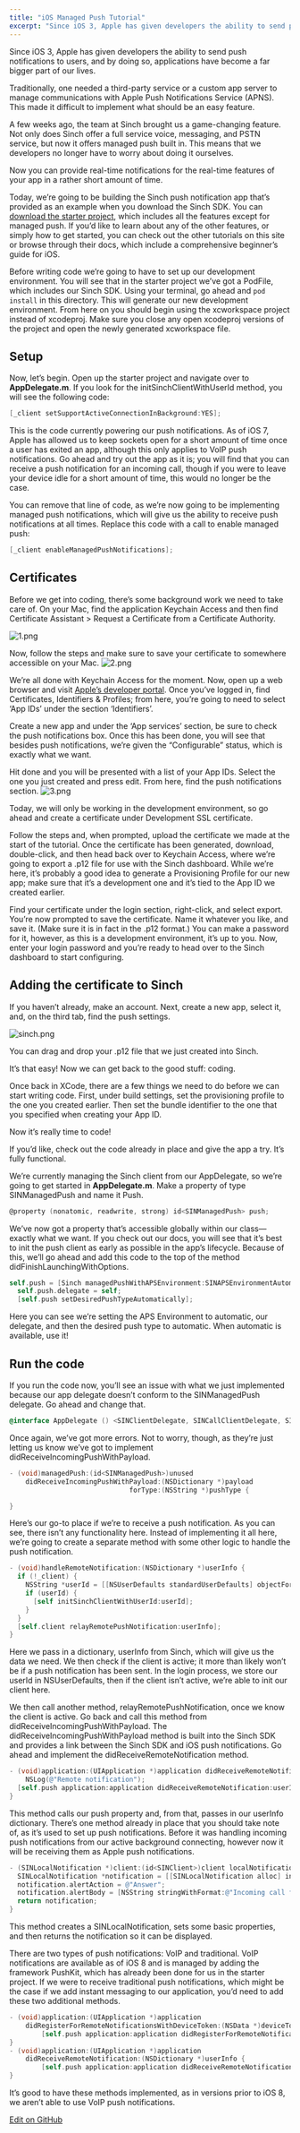 ```yaml
---
title: "iOS Managed Push Tutorial"
excerpt: "Since iOS 3, Apple has given developers the ability to send push notifications to users, and by doing so, applications have become a far bigger part of our lives. In this tutorial we are going to build a Sinch push notifications app."
---
```

Since iOS 3, Apple has given developers the ability to send push notifications to users, and by doing so, applications have become a far bigger part of our lives.

Traditionally, one needed a third-party service or a custom app server to manage communications with Apple Push Notifications Service (APNS). This made it difficult to implement what should be an easy feature.

A few weeks ago, the team at Sinch brought us a game-changing feature. Not only does Sinch offer a full service voice, messaging, and PSTN service, but now it offers managed push built in. This means that we developers no longer have to worry about doing it ourselves.

Now you can provide real-time notifications for the real-time features of your app in a rather short amount of time.

Today, we’re going to be building the Sinch push notification app that’s provided as an example when you download the Sinch SDK. You can [download the starter project](https://github.com/sinch/ios-managed-push-tutorial), which includes all the features except for managed push. If you’d like to learn about any of the other features, or simply how to get started, you can check out the other tutorials on this site or browse through their docs, which include a comprehensive beginner’s guide for iOS.

Before writing code we’re going to have to set up our development environment. You will see that in the starter project we’ve got a PodFile, which includes our Sinch SDK. Using your terminal, go ahead and `pod install` in this directory. This will generate our new development environment. From here on you should begin using the xcworkspace project instead of xcodeproj. Make sure you close any open xcodeproj versions of the project and open the newly generated xcworkspace file.

## Setup

Now, let’s begin. Open up the starter project and navigate over to **AppDelegate.m**. If you look for the initSinchClientWithUserId method, you will see the following code:

```objectivec
[_client setSupportActiveConnectionInBackground:YES];
```

This is the code currently powering our push notifications. As of iOS 7, Apple has allowed us to keep sockets open for a short amount of time once a user has exited an app, although this only applies to VoIP push notifications. Go ahead and try out the app as it is; you will find that you can receive a push notification for an incoming call, though if you were to leave your device idle for a short amount of time, this would no longer be the case.

You can remove that line of code, as we’re now going to be implementing managed push notifications, which will give us the ability to receive push notifications at all times. Replace this code with a call to enable managed push:

```objectivec
[_client enableManagedPushNotifications];
```

## Certificates

Before we get into coding, there’s some background work we need to take care of. On your Mac, find the application Keychain Access and then find Certificate Assistant \> Request a Certificate from a Certificate Authority.

![1.png](images/dcaed7c-1.png)

Now, follow the steps and make sure to save your certificate to somewhere accessible on your Mac.
![2.png](images/7d08252-2.png)

We’re all done with Keychain Access for the moment. Now, open up a web browser and visit [Apple’s developer portal](https://developer.apple.com/). Once you’ve logged in, find Certificates, Identifiers & Profiles; from here, you’re going to need to select ‘App IDs’ under the section ‘Identifiers’.

Create a new app and under the ‘App services’ section, be sure to check the push notifications box. Once this has been done, you will see that besides push notifications, we’re given the “Configurable” status, which is exactly what we want.

Hit done and you will be presented with a list of your App IDs. Select the one you just created and press edit. From here, find the push notifications section.
![3.png](images/fb67e96-3.png)

Today, we will only be working in the development environment, so go ahead and create a certificate under Development SSL certificate.

Follow the steps and, when prompted, upload the certificate we made at the start of the tutorial. Once the certificate has been generated, download, double-click, and then head back over to Keychain Access, where we’re going to export a .p12 file for use with the Sinch dashboard. While we’re here, it’s probably a good idea to generate a Provisioning Profile for our new app; make sure that it’s a development one and it’s tied to the App ID we created earlier.

Find your certificate under the login section, right-click, and select export. You’re now prompted to save the certificate. Name it whatever you like, and save it. (Make sure it is in fact in the .p12 format.) You can make a password for it, however, as this is a development environment, it’s up to you. Now, enter your login password and you’re ready to head over to the Sinch dashboard to start configuring.

## Adding the certificate to Sinch

If you haven’t already, make an account. Next, create a new app, select it, and, on the third tab, find the push settings.

![sinch.png](images/41ce289-sinch.png)

You can drag and drop your .p12 file that we just created into Sinch.

It’s that easy\! Now we can get back to the good stuff: coding.

Once back in XCode, there are a few things we need to do before we can start writing code. First, under build settings, set the provisioning profile to the one you created earlier. Then set the bundle identifier to the one that you specified when creating your App ID.

Now it’s really time to code\!

If you’d like, check out the code already in place and give the app a try. It’s fully functional.

We’re currently managing the Sinch client from our AppDelegate, so we’re going to get started in **AppDelegate.m**. Make a property of type SINManagedPush and name it Push.

```objectivec
@property (nonatomic, readwrite, strong) id<SINManagedPush> push;
```

We’ve now got a property that’s accessible globally within our class—exactly what we want. If you check out our docs, you will see that it’s best to init the push client as early as possible in the app’s lifecycle. Because of this, we’ll go ahead and add this code to the top of the method didFinishLaunchingWithOptions.

```objectivec
self.push = [Sinch managedPushWithAPSEnvironment:SINAPSEnvironmentAutomatic];
  self.push.delegate = self;
  [self.push setDesiredPushTypeAutomatically];
```

Here you can see we’re setting the APS Environment to automatic, our delegate, and then the desired push type to automatic. When automatic is available, use it\!

## Run the code

If you run the code now, you’ll see an issue with what we just implemented because our app delegate doesn’t conform to the SINManagedPush delegate. Go ahead and change that.

```objectivec
@interface AppDelegate () <SINClientDelegate, SINCallClientDelegate, SINManagedPushDelegate>
```

Once again, we’ve got more errors. Not to worry, though, as they’re just letting us know we’ve got to implement didReceiveIncomingPushWithPayload.

```objectivec
- (void)managedPush:(id<SINManagedPush>)unused
    didReceiveIncomingPushWithPayload:(NSDictionary *)payload
                              forType:(NSString *)pushType {

}
```

Here’s our go-to place if we’re to receive a push notification. As you can see, there isn’t any functionality here. Instead of implementing it all here, we’re going to create a separate method with some other logic to handle the push notification.

```objectivec
- (void)handleRemoteNotification:(NSDictionary *)userInfo {
  if (!_client) {
    NSString *userId = [[NSUserDefaults standardUserDefaults] objectForKey:@"userId"];
    if (userId) {
      [self initSinchClientWithUserId:userId];
    }
  }
  [self.client relayRemotePushNotification:userInfo];
}
```

Here we pass in a dictionary, userInfo from Sinch, which will give us the data we need. We then check if the client is active; it more than likely won’t be if a push notification has been sent. In the login process, we store our userId in NSUserDefaults, then if the client isn’t active, we’re able to init our client here.

We then call another method, relayRemotePushNotification, once we know the client is active. Go back and call this method from didReceiveIncomingPushWithPayload. The didReceiveIncomingPushWithPayload method is built into the Sinch SDK and provides a link between the Sinch SDK and iOS push notifications. Go ahead and implement the didReceiveRemoteNotification
method.

```objectivec
- (void)application:(UIApplication *)application didReceiveRemoteNotification:(NSDictionary *)userInfo {
    NSLog(@"Remote notification");
  [self.push application:application didReceiveRemoteNotification:userInfo];
}
```

This method calls our push property and, from that, passes in our userInfo dictionary. There’s one method already in place that you should take note of, as it’s used to set up push notifications. Before it was handling incoming push notifications from our active background connecting, however now it will be receiving them as Apple push notifications.

```objectivec
- (SINLocalNotification *)client:(id<SINClient>)client localNotificationForIncomingCall:(id<SINCall>)call {
  SINLocalNotification *notification = [[SINLocalNotification alloc] init];
  notification.alertAction = @"Answer";
  notification.alertBody = [NSString stringWithFormat:@"Incoming call from %@", [call remoteUserId]];
  return notification;
}
```

This method creates a SINLocalNotification, sets some basic properties, and then returns the notification so it can be displayed.

There are two types of push notifications: VoIP and traditional. VoIP notifications are available as of iOS 8 and is managed by adding the framework PushKit, which has already been done for us in the starter project. If we were to receive traditional push notifications, which might be the case if we add instant messaging to our application, you’d need to add these two additional methods.

```objectivec
- (void)application:(UIApplication *)application
    didRegisterForRemoteNotificationsWithDeviceToken:(NSData *)deviceToken {
        [self.push application:application didRegisterForRemoteNotificationsWithDeviceToken:deviceToken];
}
- (void)application:(UIApplication *)application
    didReceiveRemoteNotification:(NSDictionary *)userInfo {
        [self.push application:application didReceiveRemoteNotification:userInfo];
}
```

It’s good to have these methods implemented, as in versions prior to iOS 8, we aren’t able to use VoIP push notifications.

<a class="edit-on-github" target="_blank" href="https://github.com/sinch/docs/blob/master/docs/tutorials/ios/ios-managed-push-tutorial.md">Edit on GitHub</a>